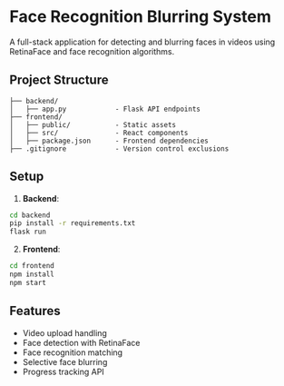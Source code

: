 # Face Recognition Blurring System

A full-stack application for detecting and blurring faces in videos using RetinaFace and face recognition algorithms.

## Project Structure
```
├── backend/
│   ├── app.py            - Flask API endpoints
├── frontend/
│   ├── public/           - Static assets
│   ├── src/              - React components
│   ├── package.json      - Frontend dependencies
├── .gitignore            - Version control exclusions
```

## Setup
1. **Backend**:
```bash
cd backend
pip install -r requirements.txt
flask run
```

2. **Frontend**:
```bash
cd frontend
npm install
npm start
```

## Features
- Video upload handling
- Face detection with RetinaFace
- Face recognition matching
- Selective face blurring
- Progress tracking API